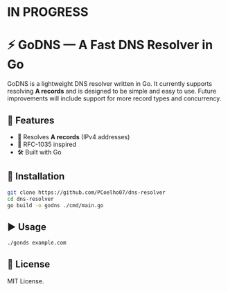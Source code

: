 # IN PROGRESS
# ⚡ GoDNS — A Fast DNS Resolver in Go  

GoDNS is a lightweight DNS resolver written in Go. It currently supports resolving **A records** and is designed to be simple and easy to use. Future improvements will include support for more record types and concurrency.  

## 🚀 Features  
- 🔎 Resolves **A records** (IPv4 addresses)  
- 📜 RFC-1035 inspired  
- 🛠 Built with Go  

## 🔧 Installation  
```sh
git clone https://github.com/PCoelho07/dns-resolver  
cd dns-resolver  
go build -o godns ./cmd/main.go
```

## ▶️  Usage
```sh
./gonds example.com
```

## 📜 License
MIT License.


